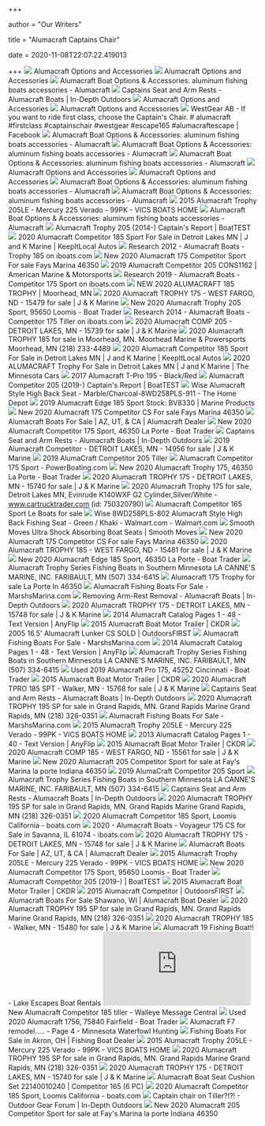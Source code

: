 +++
        
author = "Our Writers"
        
title = "Alumacraft Captains Chair"
        
date = 2020-11-08T22:07:22.419013
        
+++
[ ![](https://alumacraft.com/images/options/seat/alumacraft-chairs-captains-chair-2019.jpg)](https://alumacraft.com/images/options/seat/alumacraft-chairs-captains-chair-2019.jpg) Alumacraft Options and Accessories
[ ![](https://alumacraft.com/images/options/seat/alumacraft-chairs-deluxe-seat-2019.jpg)](https://alumacraft.com/images/options/seat/alumacraft-chairs-deluxe-seat-2019.jpg) Alumacraft Options and Accessories
[ ![](https://alumacraft.com/images/options/deep-v/alumacraft-deep-v-captains-chair-2019.jpg)](https://alumacraft.com/images/options/deep-v/alumacraft-deep-v-captains-chair-2019.jpg) Alumacraft Boat Options & Accessories: aluminum fishing boats accessories -  Alumacraft
[ ![](https://www.in-depthoutdoors.com/wp-content/uploads/2019/06/B506B4A8-F473-4E76-9086-D642C50AA4B1.jpeg)](https://www.in-depthoutdoors.com/wp-content/uploads/2019/06/B506B4A8-F473-4E76-9086-D642C50AA4B1.jpeg) Captains Seat and Arm Rests - Alumacraft Boats | In-Depth Outdoors
[ ![](https://alumacraft.com/images/options/seat/alumacraft-chairs-bass-seat-2019.jpg)](https://alumacraft.com/images/options/seat/alumacraft-chairs-bass-seat-2019.jpg) Alumacraft Options and Accessories
[ ![](https://alumacraft.com/images/options/seat/alumacraft-chairs-standard-2019.jpg)](https://alumacraft.com/images/options/seat/alumacraft-chairs-standard-2019.jpg) Alumacraft Options and Accessories
[ ![](https://lookaside.fbsbx.com/lookaside/crawler/media/?media_id=1504721506229596)](https://lookaside.fbsbx.com/lookaside/crawler/media/?media_id=1504721506229596) WestGear AB - If you want to ride first class, choose the Captain's Chair. # alumacraft #firstclass #captainschair #westgear #escape165  #alumacraftescape | Facebook
[ ![](https://www.alumacraft.com/images/options/deep-v/alumacraft-deep-v-ski-wakeboard-holder-2019.jpg)](https://www.alumacraft.com/images/options/deep-v/alumacraft-deep-v-ski-wakeboard-holder-2019.jpg) Alumacraft Boat Options & Accessories: aluminum fishing boats accessories -  Alumacraft
[ ![](https://www.alumacraft.com/images/options/deep-v/alumacraft-deep-v-console-cushion-2019.jpg)](https://www.alumacraft.com/images/options/deep-v/alumacraft-deep-v-console-cushion-2019.jpg) Alumacraft Boat Options & Accessories: aluminum fishing boats accessories -  Alumacraft
[ ![](https://www.alumacraft.com/images/options/deep-v/alumacraft-deep-v-usb-port-2019.jpg)](https://www.alumacraft.com/images/options/deep-v/alumacraft-deep-v-usb-port-2019.jpg) Alumacraft Boat Options & Accessories: aluminum fishing boats accessories -  Alumacraft
[ ![](https://alumacraft.com/images/options/seat/alumacraft-chairs-northern-pro-seat-2019.jpg)](https://alumacraft.com/images/options/seat/alumacraft-chairs-northern-pro-seat-2019.jpg) Alumacraft Options and Accessories
[ ![](https://alumacraft.com/images/options/seat/alumacraft-chairs-southern-pro-seat-2019.jpg)](https://alumacraft.com/images/options/seat/alumacraft-chairs-southern-pro-seat-2019.jpg) Alumacraft Options and Accessories
[ ![](https://alumacraft.com/images/options/deep-v/alumacraft-deep-v-flip-up-bench-seat-2019.jpg)](https://alumacraft.com/images/options/deep-v/alumacraft-deep-v-flip-up-bench-seat-2019.jpg) Alumacraft Boat Options & Accessories: aluminum fishing boats accessories -  Alumacraft
[ ![](https://www.alumacraft.com/images/options/deep-v/alumacraft-deep-v-4-piece-canvas-enclosure-2019.jpg)](https://www.alumacraft.com/images/options/deep-v/alumacraft-deep-v-4-piece-canvas-enclosure-2019.jpg) Alumacraft Boat Options & Accessories: aluminum fishing boats accessories -  Alumacraft
[ ![](https://vicsboats.com/used-boats-2018/2015-Alumacraft-Trophy-205LE-Mercury-225-Verado-99/2015-Alumacraft-Trophy-205LE-Mercury-225-Verado-99-51.jpg)](https://vicsboats.com/used-boats-2018/2015-Alumacraft-Trophy-205LE-Mercury-225-Verado-99/2015-Alumacraft-Trophy-205LE-Mercury-225-Verado-99-51.jpg) 2015 Alumacraft Trophy 205LE - Mercury 225 Verado - 99PK - VICS BOATS HOME
[ ![](https://www.alumacraft.com/images/options/deep-v/alumacraft-deep-v-bow-cargo-nets-2019.jpg)](https://www.alumacraft.com/images/options/deep-v/alumacraft-deep-v-bow-cargo-nets-2019.jpg) Alumacraft Boat Options & Accessories: aluminum fishing boats accessories -  Alumacraft
[ ![](https://boattest.com/sites/default/files/inline-images/alumacraft_205_helmseat.jpg)](https://boattest.com/sites/default/files/inline-images/alumacraft_205_helmseat.jpg) Alumacraft Trophy 205 (2014-) Captain's Report | BoatTEST
[ ![](https://autos.keepitlocal.com/image/750323356-2-850/2020-alumacraft-competitor-185-sport--2.jpg)](https://autos.keepitlocal.com/image/750323356-2-850/2020-alumacraft-competitor-185-sport--2.jpg) 2020 Alumacraft Competitor 185 Sport For Sale in Detroit Lakes MN | J and K  Marine | KeepItLocal Autos
[ ![](http://boats.iboats.com/sites/AlumaCraft/site_page_17068/images/l_captainschair1.jpg)](http://boats.iboats.com/sites/AlumaCraft/site_page_17068/images/l_captainschair1.jpg) Research 2012 - Alumacraft Boats - Trophy 185 on iboats.com
[ ![](https://boatshop.com/pub/media/catalog/product/cache/c687aa7517cf01e65c009f6943c2b1e9/2/0/20200312_150040_copy_.jpg)](https://boatshop.com/pub/media/catalog/product/cache/c687aa7517cf01e65c009f6943c2b1e9/2/0/20200312_150040_copy_.jpg) New 2020 Alumacraft 175 Competitor Sport For sale Fays Marina 46350
[ ![](https://cdn.dealerspike.com/imglib/v1/800x600/imglib/Assets/Inventory/28/0E/280E54D3-BC48-48EC-AD22-3CABED554576.jpg)](https://cdn.dealerspike.com/imglib/v1/800x600/imglib/Assets/Inventory/28/0E/280E54D3-BC48-48EC-AD22-3CABED554576.jpg) 2019 Alumacraft Competitor 205 CONS1162 | American Marine & Motorsports
[ ![](http://boats.iboats.com/sites/AlumaCraft/site_page_23716/images/l_2019-alumacraftboats-competitor175sport16.jpg)](http://boats.iboats.com/sites/AlumaCraft/site_page_23716/images/l_2019-alumacraftboats-competitor175sport16.jpg) Research 2019 - Alumacraft Boats - Competitor 175 Sport on iboats.com
[ ![](https://d2viduam6g2fks.cloudfront.net/UserFiles/488/4883/488393/77/p_77b849008e981d4f959f4bead8e3a7b9.jpg)](https://d2viduam6g2fks.cloudfront.net/UserFiles/488/4883/488393/77/p_77b849008e981d4f959f4bead8e3a7b9.jpg) NEW 2020 ALUMACRAFT 185 TROPHY | Moorhead, MN
[ ![](https://www.jkmarine.com/wp-content/uploads/vehicles/15479/15479-2020-Alumacraft-TROPHY-175-20200308.jpg)](https://www.jkmarine.com/wp-content/uploads/vehicles/15479/15479-2020-Alumacraft-TROPHY-175-20200308.jpg) 2020 Alumacraft TROPHY 175 - WEST FARGO, ND - 15479 for sale | J & K Marine
[ ![](https://images.boattrader.com/resize/1/76/8/7437608_20200425170558231_1_LARGE.jpg)](https://images.boattrader.com/resize/1/76/8/7437608_20200425170558231_1_LARGE.jpg) New 2020 Alumacraft Trophy 205 Sport, 95650 Loomis - Boat Trader
[ ![](http://boats.iboats.com/sites/AlumaCraft/site_page_20342/images/l_155.jpg)](http://boats.iboats.com/sites/AlumaCraft/site_page_20342/images/l_155.jpg) Research 2014 - Alumacraft Boats - Competitor 175 Tiller on iboats.com
[ ![](https://media.inventory.level5marketing.com/dist/app_images/2020-Alumacraft-COMP_205-15739-4491053-20200318174856245.jpg)](https://media.inventory.level5marketing.com/dist/app_images/2020-Alumacraft-COMP_205-15739-4491053-20200318174856245.jpg) 2020 Alumacraft COMP 205 - DETROIT LAKES, MN - 15739 for sale | J & K Marine
[ ![](https://cdnmedia.endeavorsuite.com/images/organizations/0918b7ef-b9a2-4f5e-95c1-40eab8b495e0/inventory/10561923/IMG_2430.JPG)](https://cdnmedia.endeavorsuite.com/images/organizations/0918b7ef-b9a2-4f5e-95c1-40eab8b495e0/inventory/10561923/IMG_2430.JPG) 2020 Alumacraft TROPHY 185 for sale in Moorhead, MN. Moorhead Marine &  Powersports Moorhead, MN (218) 233-4489
[ ![](https://autos.keepitlocal.com/image/750323356-1-850/2020-alumacraft-competitor-185-sport--1.jpg)](https://autos.keepitlocal.com/image/750323356-1-850/2020-alumacraft-competitor-185-sport--1.jpg) 2020 Alumacraft Competitor 185 Sport For Sale in Detroit Lakes MN | J and K  Marine | KeepItLocal Autos
[ ![](https://www.minnesotacars.com/image/750324732-1-850/2020-alumacraft-trophy--1.jpg)](https://www.minnesotacars.com/image/750324732-1-850/2020-alumacraft-trophy--1.jpg) 2020 ALUMACRAFT Trophy For Sale in Detroit Lakes MN | J and K Marine | The  Minnesota Cars
[ ![](https://www.hamlinsmarina.com/media/k2/galleries/4586/IMG_20200519_141024599_HDR.jpg)](https://www.hamlinsmarina.com/media/k2/galleries/4586/IMG_20200519_141024599_HDR.jpg) 2017 Alumacraft T-Pro 195 - Black/Red
[ ![](https://boattest.com/sites/default/files/1.%20Evinrude%27s%203%20cylinder.jpg)](https://boattest.com/sites/default/files/1.%20Evinrude%27s%203%20cylinder.jpg) Alumacraft Competitor 205 (2019-) Captain's Report | BoatTEST
[ ![](https://images.homedepot-static.com/productImages/0eb28b33-1db4-458c-b5b0-639874f2f585/svn/wise-rv-accessories-8wd258pls-911-64_1000.jpg)](https://images.homedepot-static.com/productImages/0eb28b33-1db4-458c-b5b0-639874f2f585/svn/wise-rv-accessories-8wd258pls-911-64_1000.jpg) Wise Alumacraft Style High Back Seat - Marble/Charcoal-8WD258PLS-911 - The  Home Depot
[ ![](https://cdn.dealerspike.com/imglib/v1/800x600/imglib/Assets/Inventory/63/33/63332404-ACDA-4625-AA72-B2F293A4321C.jpg)](https://cdn.dealerspike.com/imglib/v1/800x600/imglib/Assets/Inventory/63/33/63332404-ACDA-4625-AA72-B2F293A4321C.jpg) 2019 Alumacraft Edge 185 Sport Stock: BV8330 | Marine Products
[ ![](https://boatshop.com/pub/media/catalog/product/cache/c687aa7517cf01e65c009f6943c2b1e9/n/e/new_2020_alumacraft_175_competitor_for_sale_fays_marina_46350_6_.jpg)](https://boatshop.com/pub/media/catalog/product/cache/c687aa7517cf01e65c009f6943c2b1e9/n/e/new_2020_alumacraft_175_competitor_for_sale_fays_marina_46350_6_.jpg) New 2020 Alumacraft 175 Competitor CS For sale Fays Marina 46350
[ ![](https://cdn.dealerspike.com/imglib/v1/800x600/imglib/trimsdb/7639121-0-61441411.jpg)](https://cdn.dealerspike.com/imglib/v1/800x600/imglib/trimsdb/7639121-0-61441411.jpg) Alumacraft Boats For Sale | AZ, UT, & CA | Alumacraft Dealer
[ ![](https://images.boattrader.com/resize/1/60/90/7266090_20200324095300429_1_LARGE.jpg)](https://images.boattrader.com/resize/1/60/90/7266090_20200324095300429_1_LARGE.jpg) New 2020 Alumacraft Competitor 175 Sport, 46350 La Porte - Boat Trader
[ ![](https://www.in-depthoutdoors.com/wp-content/uploads/2019/06/B506B4A8-F473-4E76-9086-D642C50AA4B1-200x200.jpeg)](https://www.in-depthoutdoors.com/wp-content/uploads/2019/06/B506B4A8-F473-4E76-9086-D642C50AA4B1-200x200.jpeg) Captains Seat and Arm Rests - Alumacraft Boats | In-Depth Outdoors
[ ![](https://www.jkmarine.com/wp-content/uploads/vehicles/14956/14956-2019-Alumacraft-COMP205-DEMO-20200310.jpg)](https://www.jkmarine.com/wp-content/uploads/vehicles/14956/14956-2019-Alumacraft-COMP205-DEMO-20200310.jpg) 2019 Alumacraft Competitor - DETROIT LAKES, MN - 14956 for sale | J & K  Marine
[ ![](https://www.reginamarine.com/wp-content/uploads/2018/12/Comp-205-TL-trailer-crop.png)](https://www.reginamarine.com/wp-content/uploads/2018/12/Comp-205-TL-trailer-crop.png) 2019 AlumaCraft Competitor 205 Tiller
[ ![](https://powerboating.com/wp-content/uploads/2020/06/34-6-Test-Fishing-Alumacraft-Competitor-175Sport.jpg)](https://powerboating.com/wp-content/uploads/2020/06/34-6-Test-Fishing-Alumacraft-Competitor-175Sport.jpg) Alumacraft Competitor 175 Sport - PowerBoating.com
[ ![](https://images.boattrader.com/resize/1/12/49/7221249_20190917143249545_1_LARGE.jpg)](https://images.boattrader.com/resize/1/12/49/7221249_20190917143249545_1_LARGE.jpg) New 2020 Alumacraft Trophy 175, 46350 La Porte - Boat Trader
[ ![](https://www.jkmarine.com/wp-content/uploads/vehicles/15740/15740-2020-Alumacraft-TROPHY-175-20200723.jpg)](https://www.jkmarine.com/wp-content/uploads/vehicles/15740/15740-2020-Alumacraft-TROPHY-175-20200723.jpg) 2020 Alumacraft TROPHY 175 - DETROIT LAKES, MN - 15740 for sale | J & K  Marine
[ ![](https://www.cartrucktrader.com/images.aspx/id-750320790-w-492-h-369/2020-alumacraft-trophy-175-790-p2.jpg?v=1603895550550)](https://www.cartrucktrader.com/images.aspx/id-750320790-w-492-h-369/2020-alumacraft-trophy-175-790-p2.jpg?v=1603895550550) 2020 Alumacraft Trophy 175 for sale, Detroit Lakes MN, Evinrude K140WXF G2  Cylinder,Silver/White - www.cartrucktrader.com (id: 750320790)
[ ![](http://img.scgpix.com/listimg/img1_0416/06/img_qif9bjkeEL.jpg)](http://img.scgpix.com/listimg/img1_0416/06/img_qif9bjkeEL.jpg) Alumacraft Competitor 165 Sport Le Boats for sale
[ ![](https://i5.walmartimages.com/asr/997712ca-1e03-4299-813a-10404a0e007b_1.95d5d49b13c47f31fb994f33c14a44aa.jpeg)](https://i5.walmartimages.com/asr/997712ca-1e03-4299-813a-10404a0e007b_1.95d5d49b13c47f31fb994f33c14a44aa.jpeg) Wise 8WD258PLS-802 Alumacraft Style High Back Fishing Seat - Green / Khaki  - Walmart.com - Walmart.com
[ ![](https://smoothmovesseats.com/wp-content/uploads/2016/12/smooth-moves-ultra4.jpg)](https://smoothmovesseats.com/wp-content/uploads/2016/12/smooth-moves-ultra4.jpg) Smooth Moves Ultra Shock Absorbing Boat Seats | Smooth Moves
[ ![](https://boatshop.com/pub/media/catalog/product/cache/c687aa7517cf01e65c009f6943c2b1e9/n/e/new_2020_alumacraft_175_competitor_for_sale_fays_marina_46350_9_.jpg)](https://boatshop.com/pub/media/catalog/product/cache/c687aa7517cf01e65c009f6943c2b1e9/n/e/new_2020_alumacraft_175_competitor_for_sale_fays_marina_46350_9_.jpg) New 2020 Alumacraft 175 Competitor CS For sale Fays Marina 46350
[ ![](https://www.jkmarine.com/wp-content/uploads/vehicles/15481/15481-2020-Alumacraft-TROPHY-185-20200311.jpg)](https://www.jkmarine.com/wp-content/uploads/vehicles/15481/15481-2020-Alumacraft-TROPHY-185-20200311.jpg) 2020 Alumacraft TROPHY 185 - WEST FARGO, ND - 15481 for sale | J & K Marine
[ ![](https://images.boattrader.com/resize/1/11/88/7221188_20190917134623796_1_LARGE.jpg)](https://images.boattrader.com/resize/1/11/88/7221188_20190917134623796_1_LARGE.jpg) New 2020 Alumacraft Edge 185 Sport, 46350 La Porte - Boat Trader
[ ![](https://cdnmedia.endeavorsuite.com/images/organizations/ccaf870b-8674-45db-bcb5-5cd7189b65ee/01alumacraft/2_alumacraft.jpg?v=1524671676996)](https://cdnmedia.endeavorsuite.com/images/organizations/ccaf870b-8674-45db-bcb5-5cd7189b65ee/01alumacraft/2_alumacraft.jpg?v=1524671676996) Alumacraft Trophy Series Fishing Boats in Southern Minnesota LA CANNE'S  MARINE, INC. FARIBAULT, MN (507) 334-6415
[ ![](https://boatshop.com/pub/media/catalog/product/cache/c687aa7517cf01e65c009f6943c2b1e9/a/l/alumacraft_trophy_175_sport_with_honda_motor_for_sale_fays_marina_46350_2_.jpg)](https://boatshop.com/pub/media/catalog/product/cache/c687aa7517cf01e65c009f6943c2b1e9/a/l/alumacraft_trophy_175_sport_with_honda_motor_for_sale_fays_marina_46350_2_.jpg) Alumacraft 175 Trophy for sale La Porte In 46350
[ ![](http://marshsmarina.weebly.com/uploads/6/9/6/9/6969426/alumacraft-competitor-205-dc_orig.jpg)](http://marshsmarina.weebly.com/uploads/6/9/6/9/6969426/alumacraft-competitor-205-dc_orig.jpg) Alumacraft Fishing Boats For Sale - MarshsMarina.com
[ ![](https://www.in-depthoutdoors.com/wp-content/uploads/2020/04/DB5AA2EF-FEC7-467E-9751-5A9838894444.jpeg)](https://www.in-depthoutdoors.com/wp-content/uploads/2020/04/DB5AA2EF-FEC7-467E-9751-5A9838894444.jpeg) Removing Arm-Rest Removal - Alumacraft Boats | In-Depth Outdoors
[ ![](https://media.inventory.level5marketing.com/dist/app_images/2020-Alumacraft-TROPHY_175-15748-4491062-20200309210830624.jpg)](https://media.inventory.level5marketing.com/dist/app_images/2020-Alumacraft-TROPHY_175-15748-4491062-20200309210830624.jpg) 2020 Alumacraft TROPHY 175 - DETROIT LAKES, MN - 15748 for sale | J & K  Marine
[ ![](http://online.anyflip.com/jtji/grdx/files/mobile/1.jpg)](http://online.anyflip.com/jtji/grdx/files/mobile/1.jpg) 2014 Alumacraft Catalog Pages 1 - 48 - Text Version | AnyFlip
[ ![](https://media.socastsrm.com/wordpress/wp-content/blogs.dir/1956/files/2020/09/IMG_2876.jpg)](https://media.socastsrm.com/wordpress/wp-content/blogs.dir/1956/files/2020/09/IMG_2876.jpg) 2015 Alumacraft Boat Motor Trailer | CKDR
[ ![](https://www.outdoorsfirst.com/wp-content/uploads/2019/01/20181226_141933.jpg)](https://www.outdoorsfirst.com/wp-content/uploads/2019/01/20181226_141933.jpg) 2005 16.5' Alumacraft Lunker CS SOLD | OutdoorsFIRST
[ ![](http://marshsmarina.weebly.com/uploads/6/9/6/9/6969426/alumacraft-fishing-boats_1_orig.jpg)](http://marshsmarina.weebly.com/uploads/6/9/6/9/6969426/alumacraft-fishing-boats_1_orig.jpg) Alumacraft Fishing Boats For Sale - MarshsMarina.com
[ ![](http://online.anyflip.com/jtji/grdx/files/mobile/2.jpg)](http://online.anyflip.com/jtji/grdx/files/mobile/2.jpg) 2014 Alumacraft Catalog Pages 1 - 48 - Text Version | AnyFlip
[ ![](https://cdnmedia.endeavorsuite.com/images/organizations/ccaf870b-8674-45db-bcb5-5cd7189b65ee/01alumacraft/3_alumacraft.jpg?v=1524671676996)](https://cdnmedia.endeavorsuite.com/images/organizations/ccaf870b-8674-45db-bcb5-5cd7189b65ee/01alumacraft/3_alumacraft.jpg?v=1524671676996) Alumacraft Trophy Series Fishing Boats in Southern Minnesota LA CANNE'S  MARINE, INC. FARIBAULT, MN (507) 334-6415
[ ![](https://d1h6cla1qbh6o4.cloudfront.net/Listing/214108/7580216L.jpg)](https://d1h6cla1qbh6o4.cloudfront.net/Listing/214108/7580216L.jpg) Used 2019 Alumacraft Pro 175, 45252 Cincinnati - Boat Trader
[ ![](https://media.socastsrm.com/wordpress/wp-content/blogs.dir/1956/files/2020/09/IMG_2872.jpg)](https://media.socastsrm.com/wordpress/wp-content/blogs.dir/1956/files/2020/09/IMG_2872.jpg) 2015 Alumacraft Boat Motor Trailer | CKDR
[ ![](https://media.inventory.level5marketing.com/dist/app_images/2020-Alumacraft-TPRO_185_SPT-15768-4491156-20200316192340924.jpg)](https://media.inventory.level5marketing.com/dist/app_images/2020-Alumacraft-TPRO_185_SPT-15768-4491156-20200316192340924.jpg) 2020 Alumacraft TPRO 185 SPT - Walker, MN - 15768 for sale | J & K Marine
[ ![](https://www.in-depthoutdoors.com/wp-content/uploads/2019/07/IMG_0730.jpg)](https://www.in-depthoutdoors.com/wp-content/uploads/2019/07/IMG_0730.jpg) Captains Seat and Arm Rests - Alumacraft Boats | In-Depth Outdoors
[ ![](https://cdnmedia.endeavorsuite.com/images/organizations/8d175d99-af05-42e3-afa0-f3abcabc46e1/inventory/10618600/cfa9f5f0-aef0-4b3c-9a48-6145bffb1c89.jpg)](https://cdnmedia.endeavorsuite.com/images/organizations/8d175d99-af05-42e3-afa0-f3abcabc46e1/inventory/10618600/cfa9f5f0-aef0-4b3c-9a48-6145bffb1c89.jpg) 2020 Alumacraft TROPHY 195 SP for sale in Grand Rapids, MN. Grand Rapids  Marine Grand Rapids, MN (218) 326-0351
[ ![](http://marshsmarina.weebly.com/uploads/6/9/6/9/6969426/2016-alumacraft-165-competitor-black-008_1_orig.jpg)](http://marshsmarina.weebly.com/uploads/6/9/6/9/6969426/2016-alumacraft-165-competitor-black-008_1_orig.jpg) Alumacraft Fishing Boats For Sale - MarshsMarina.com
[ ![](https://vicsboats.com/used-boats-2018/2015-Alumacraft-Trophy-205LE-Mercury-225-Verado-99/2015-Alumacraft-Trophy-205LE-Mercury-225-Verado-99-1.jpg)](https://vicsboats.com/used-boats-2018/2015-Alumacraft-Trophy-205LE-Mercury-225-Verado-99/2015-Alumacraft-Trophy-205LE-Mercury-225-Verado-99-1.jpg) 2015 Alumacraft Trophy 205LE - Mercury 225 Verado - 99PK - VICS BOATS HOME
[ ![](http://online.anyflip.com/jtji/wbdm/files/mobile/2.jpg)](http://online.anyflip.com/jtji/wbdm/files/mobile/2.jpg) 2013 Alumacraft Catalog Pages 1 - 40 - Text Version | AnyFlip
[ ![](https://media.socastsrm.com/wordpress/wp-content/blogs.dir/1956/files/2020/09/IMG_2855.jpg)](https://media.socastsrm.com/wordpress/wp-content/blogs.dir/1956/files/2020/09/IMG_2855.jpg) 2015 Alumacraft Boat Motor Trailer | CKDR
[ ![](https://www.jkmarine.com/wp-content/uploads/vehicles/15561/15561-2020-Alumacraft-COMP-185-20200308.jpg)](https://www.jkmarine.com/wp-content/uploads/vehicles/15561/15561-2020-Alumacraft-COMP-185-20200308.jpg) 2020 Alumacraft COMP 185 - WEST FARGO, ND - 15561 for sale | J & K Marine
[ ![](https://boatshop.com/pub/media/catalog/product/cache/c687aa7517cf01e65c009f6943c2b1e9/n/e/new_2020_alumacraft_205_trophy_fishing_boat_for_sale_at_fays_marina_la_porte_indiana_46350_2_.jpg)](https://boatshop.com/pub/media/catalog/product/cache/c687aa7517cf01e65c009f6943c2b1e9/n/e/new_2020_alumacraft_205_trophy_fishing_boat_for_sale_at_fays_marina_la_porte_indiana_46350_2_.jpg) New 2020 Alumacraft 205 Competitor Sport for sale at Fay's Marina la porte  Indiana 46350
[ ![](https://www.reginamarine.com/wp-content/uploads/2018/12/IMG_7798.jpg)](https://www.reginamarine.com/wp-content/uploads/2018/12/IMG_7798.jpg) 2019 AlumaCraft Competitor 205 Sport
[ ![](https://cdnmedia.endeavorsuite.com/images/organizations/ccaf870b-8674-45db-bcb5-5cd7189b65ee/01alumacraft/4_alumacraft.jpg?v=1524671676996)](https://cdnmedia.endeavorsuite.com/images/organizations/ccaf870b-8674-45db-bcb5-5cd7189b65ee/01alumacraft/4_alumacraft.jpg?v=1524671676996) Alumacraft Trophy Series Fishing Boats in Southern Minnesota LA CANNE'S  MARINE, INC. FARIBAULT, MN (507) 334-6415
[ ![](https://www.in-depthoutdoors.com/wp-content/uploads/2019/07/IMG_0732-200x200.png)](https://www.in-depthoutdoors.com/wp-content/uploads/2019/07/IMG_0732-200x200.png) Captains Seat and Arm Rests - Alumacraft Boats | In-Depth Outdoors
[ ![](https://cdnmedia.endeavorsuite.com/images/organizations/8d175d99-af05-42e3-afa0-f3abcabc46e1/inventory/10618600/31cede91-f824-4be7-9caa-bda086400a5a.jpg)](https://cdnmedia.endeavorsuite.com/images/organizations/8d175d99-af05-42e3-afa0-f3abcabc46e1/inventory/10618600/31cede91-f824-4be7-9caa-bda086400a5a.jpg) 2020 Alumacraft TROPHY 195 SP for sale in Grand Rapids, MN. Grand Rapids  Marine Grand Rapids, MN (218) 326-0351
[ ![](https://images.boats.com/resize/1/79/28/7437928_20200424092421640_1_XLARGE.jpg?t=1587745396000)](https://images.boats.com/resize/1/79/28/7437928_20200424092421640_1_XLARGE.jpg?t=1587745396000) 2020 Alumacraft Competitor 185 Sport, Loomis California - boats.com
[ ![](http://boats.iboats.com/sites/mnmmarine/site_page_1015/images/l_img_0410.jpg)](http://boats.iboats.com/sites/mnmmarine/site_page_1015/images/l_img_0410.jpg) 2020 - Alumacraft Boats - Voyageur 175 CS for Sale in Savanna, IL 61074 -  iboats.com
[ ![](https://media.inventory.level5marketing.com/dist/app_images/2020-Alumacraft-TROPHY_175-15748-4491062-20200309210840055.jpg)](https://media.inventory.level5marketing.com/dist/app_images/2020-Alumacraft-TROPHY_175-15748-4491062-20200309210840055.jpg) 2020 Alumacraft TROPHY 175 - DETROIT LAKES, MN - 15748 for sale | J & K  Marine
[ ![](https://cdn.dealerspike.com/imglib/v1/800x600/imglib/trimsdb/10108821-0-70850171.jpg)](https://cdn.dealerspike.com/imglib/v1/800x600/imglib/trimsdb/10108821-0-70850171.jpg) Alumacraft Boats For Sale | AZ, UT, & CA | Alumacraft Dealer
[ ![](https://vicsboats.com/used-boats-2018/2015-Alumacraft-Trophy-205LE-Mercury-225-Verado-99/2015-Alumacraft-Trophy-205LE-Mercury-225-Verado-99-34.jpg)](https://vicsboats.com/used-boats-2018/2015-Alumacraft-Trophy-205LE-Mercury-225-Verado-99/2015-Alumacraft-Trophy-205LE-Mercury-225-Verado-99-34.jpg) 2015 Alumacraft Trophy 205LE - Mercury 225 Verado - 99PK - VICS BOATS HOME
[ ![](https://images.boattrader.com/resize/1/72/89/7437289_20200423120705381_1_LARGE.jpg)](https://images.boattrader.com/resize/1/72/89/7437289_20200423120705381_1_LARGE.jpg) New 2020 Alumacraft Competitor 175 Sport, 95650 Loomis - Boat Trader
[ ![](https://boattest.com/sites/default/files/46.%20Hull%20color.jpg)](https://boattest.com/sites/default/files/46.%20Hull%20color.jpg) Alumacraft Competitor 205 (2019-) | BoatTEST
[ ![](https://media.socastsrm.com/wordpress/wp-content/blogs.dir/1956/files/2020/09/IMG_2882.jpg)](https://media.socastsrm.com/wordpress/wp-content/blogs.dir/1956/files/2020/09/IMG_2882.jpg) 2015 Alumacraft Boat Motor Trailer | CKDR
[ ![](https://www.outdoorsfirst.com/wp-content/uploads/2020/04/880C6FD1-99FC-4B29-90E9-927CC3A844A0-1024x768.jpeg)](https://www.outdoorsfirst.com/wp-content/uploads/2020/04/880C6FD1-99FC-4B29-90E9-927CC3A844A0-1024x768.jpeg) 2015 Alumacraft Competitor | OutdoorsFIRST
[ ![](https://cdn.dealerspike.com/imglib/v1/300x225/imglib/Assets/Inventory/DA/1F/DA1F0226-00D7-4863-8D71-D39FD8653C57.jpg)](https://cdn.dealerspike.com/imglib/v1/300x225/imglib/Assets/Inventory/DA/1F/DA1F0226-00D7-4863-8D71-D39FD8653C57.jpg) Alumacraft Boats For Sale Shawano, WI | Alumacraft Boat Dealer
[ ![](https://cdnmedia.endeavorsuite.com/images/organizations/8d175d99-af05-42e3-afa0-f3abcabc46e1/inventory/10618600/3ee4988e-9451-4258-9dbc-22d465cd8635.jpg)](https://cdnmedia.endeavorsuite.com/images/organizations/8d175d99-af05-42e3-afa0-f3abcabc46e1/inventory/10618600/3ee4988e-9451-4258-9dbc-22d465cd8635.jpg) 2020 Alumacraft TROPHY 195 SP for sale in Grand Rapids, MN. Grand Rapids  Marine Grand Rapids, MN (218) 326-0351
[ ![](https://www.jkmarine.com/wp-content/uploads/vehicles/15480/15480-2020-Alumacraft-TROPHY-185-20200308.jpg)](https://www.jkmarine.com/wp-content/uploads/vehicles/15480/15480-2020-Alumacraft-TROPHY-185-20200308.jpg) 2020 Alumacraft TROPHY 185 - Walker, MN - 15480 for sale | J & K Marine
[ ![](https://www.lakeescapesboatrentals.com/wp-content/uploads/2018/04/alumacraft-fish_ext1.jpg)](https://www.lakeescapesboatrentals.com/wp-content/uploads/2018/04/alumacraft-fish_ext1.jpg) Alumacraft 19 Fishing Boat!! - Lake Escapes Boat Rentals
[ ![](https://www.walleyecentral.com/forums/attachment.php?attachmentid=15937&d=1337485216)](https://www.walleyecentral.com/forums/attachment.php?attachmentid=15937&d=1337485216) New Alumacraft Competitor 185 tiller - Walleye Message Central
[ ![](https://d1h6cla1qbh6o4.cloudfront.net/Listing/220892/7736349L.jpg)](https://d1h6cla1qbh6o4.cloudfront.net/Listing/220892/7736349L.jpg) Used 2020 Alumacraft 1756, 75840 Fairfield - Boat Trader
[ ![](https://uploads.tapatalk-cdn.com/20180813/ca5967ab8bceb803d090858fd885e5f9.jpg)](https://uploads.tapatalk-cdn.com/20180813/ca5967ab8bceb803d090858fd885e5f9.jpg) Alumacraft F7 remodel..... - Page 4 - Minnesota Waterfowl Hunting
[ ![](https://cdn.dealerspike.com/imglib/v1/800x600/imglib/trimsdb/15253781-0-99283171.jpg)](https://cdn.dealerspike.com/imglib/v1/800x600/imglib/trimsdb/15253781-0-99283171.jpg) Fishing Boats For Sale in Akron, OH | Fishing Boat Dealer
[ ![](https://vicsboats.com/used-boats-2018/2015-Alumacraft-Trophy-205LE-Mercury-225-Verado-99/2015-Alumacraft-Trophy-205LE-Mercury-225-Verado-99-33.jpg)](https://vicsboats.com/used-boats-2018/2015-Alumacraft-Trophy-205LE-Mercury-225-Verado-99/2015-Alumacraft-Trophy-205LE-Mercury-225-Verado-99-33.jpg) 2015 Alumacraft Trophy 205LE - Mercury 225 Verado - 99PK - VICS BOATS HOME
[ ![](https://cdnmedia.endeavorsuite.com/images/organizations/8d175d99-af05-42e3-afa0-f3abcabc46e1/inventory/10618600/2b538a03-3be8-42f5-975e-dcb3b84832a2.jpg)](https://cdnmedia.endeavorsuite.com/images/organizations/8d175d99-af05-42e3-afa0-f3abcabc46e1/inventory/10618600/2b538a03-3be8-42f5-975e-dcb3b84832a2.jpg) 2020 Alumacraft TROPHY 195 SP for sale in Grand Rapids, MN. Grand Rapids  Marine Grand Rapids, MN (218) 326-0351
[ ![](https://media.inventory.level5marketing.com/dist/app_images/2020-Alumacraft-TROPHY_175-15740-4491054-20200309194419495.jpg)](https://media.inventory.level5marketing.com/dist/app_images/2020-Alumacraft-TROPHY_175-15740-4491054-20200309194419495.jpg) 2020 Alumacraft TROPHY 175 - DETROIT LAKES, MN - 15740 for sale | J & K  Marine
[ ![](https://www.greatlakesskipper.com/media/catalog/product/cache/7c4bf11e5b00fdb8413327136c54afc9/3/f/3f3f8650abb78ee3d3f4045081e3a684_1.jpg)](https://www.greatlakesskipper.com/media/catalog/product/cache/7c4bf11e5b00fdb8413327136c54afc9/3/f/3f3f8650abb78ee3d3f4045081e3a684_1.jpg) Alumacraft Boat Seat Cushion Set 22140010240 | Competitor 165 (6 PC)
[ ![](https://images.boats.com/resize/1/79/28/7437928_20200424092613267_1_XLARGE.jpg?t=1587745396000&w=450&h=450)](https://images.boats.com/resize/1/79/28/7437928_20200424092613267_1_XLARGE.jpg?t=1587745396000&w=450&h=450) 2020 Alumacraft Competitor 185 Sport, Loomis California - boats.com
[ ![](https://www.in-depthoutdoors.com/wp-content/uploads/2018/05/IMG_5972.jpg)](https://www.in-depthoutdoors.com/wp-content/uploads/2018/05/IMG_5972.jpg) Captain chair on Tiller?!?! - Outdoor Gear Forum | In-Depth Outdoors
[ ![](https://boatshop.com/pub/media/catalog/product/cache/c687aa7517cf01e65c009f6943c2b1e9/a/l/alumacraft-trophy-205-closed-overhead-2019-web.png)](https://boatshop.com/pub/media/catalog/product/cache/c687aa7517cf01e65c009f6943c2b1e9/a/l/alumacraft-trophy-205-closed-overhead-2019-web.png) New 2020 Alumacraft 205 Competitor Sport for sale at Fay's Marina la porte  Indiana 46350
